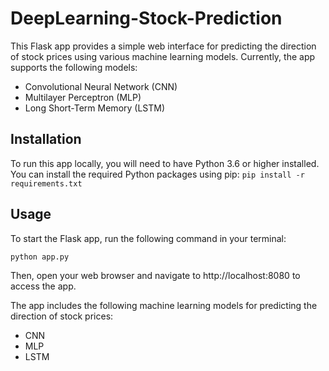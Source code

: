 # DeepLearning-Stock-Prediction

This Flask app provides a simple web interface for predicting the direction of stock prices using various machine learning models. Currently, the app supports the following models:

* Convolutional Neural Network (CNN)
* Multilayer Perceptron (MLP)
* Long Short-Term Memory (LSTM)


## Installation
To run this app locally, you will need to have Python 3.6 or higher installed. You can install the required Python packages using pip:
`pip install -r requirements.txt`

## Usage
To start the Flask app, run the following command in your terminal:

`python app.py`

Then, open your web browser and navigate to http://localhost:8080 to access the app.

The app includes the following machine learning models for predicting the direction of stock prices:

* CNN
* MLP
* LSTM


